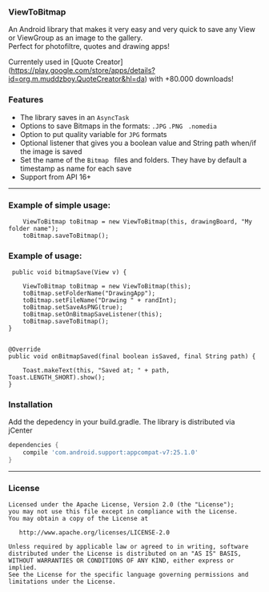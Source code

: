 ### ViewToBitmap

An Android library that makes it very easy and very quick to save any View or ViewGroup as an image to the gallery.  
Perfect for photofiltre, quotes and drawing apps!

Currentely used in [Quote Creator] (https://play.google.com/store/apps/details?id=org.m.muddzboy.QuoteCreator&hl=da) with +80.000 downloads! 

### Features

- The library saves in an ```AsyncTask```
- Options to save Bitmaps in the formats: ```.JPG```  ```.PNG ``` ```.nomedia```
- Option to put quality variable for ```JPG``` formats
- Optional listener that gives you a boolean value and String path when/if the image is saved
- Set the name of the  ```Bitmap ``` files and folders. They have by default a timestamp as name for each save  
- Support from API 16+

----

### Example of simple usage:

        ViewToBitmap toBitmap = new ViewToBitmap(this, drawingBoard, "My folder name");
        toBitmap.saveToBitmap();
  
### Example of usage:

     public void bitmapSave(View v) {

        ViewToBitmap toBitmap = new ViewToBitmap(this);
        toBitmap.setFolderName("DrawingApp");
        toBitmap.setFileName("Drawing " + randInt);
        toBitmap.setSaveAsPNG(true);
        toBitmap.setOnBitmapSaveListener(this);
        toBitmap.saveToBitmap();
    }


    @Override
    public void onBitmapSaved(final boolean isSaved, final String path) {
        
        Toast.makeText(this, "Saved at; " + path, Toast.LENGTH_SHORT).show();
    }
    
    

### Installation

Add the depedency in your build.gradle. The library is distributed via jCenter

```groovy
dependencies {
    compile 'com.android.support:appcompat-v7:25.1.0'    
}
```
 ----

### License

    Licensed under the Apache License, Version 2.0 (the "License");
    you may not use this file except in compliance with the License.
    You may obtain a copy of the License at

       http://www.apache.org/licenses/LICENSE-2.0

    Unless required by applicable law or agreed to in writing, software
    distributed under the License is distributed on an "AS IS" BASIS,
    WITHOUT WARRANTIES OR CONDITIONS OF ANY KIND, either express or implied.
    See the License for the specific language governing permissions and
    limitations under the License.
